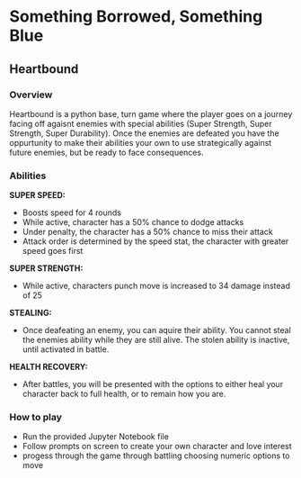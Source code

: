 # **Something  Borrowed, Something Blue**
## **Heartbound**

### **Overview**
Heartbound is a python base, turn game where the player goes on a journey facing off agaisnt enemies with special abilities (Super Strength, Super Strength, Super Durability). Once the enemies are defeated you have the oppurtunity to make their abilities your own to use strategically against future enemies, but be ready to face consequences. 



### **Abilities**
**SUPER SPEED:** 

- Boosts speed for 4 rounds 
- While active, character has a 50% chance to dodge attacks
- Under penalty, the character has a 50% chance to miss their attack
- Attack order is determined by the speed stat, the character with greater speed goes first

**SUPER STRENGTH:**
- While active, characters punch move is increased to 34 damage instead of 25

**STEALING:**
- Once deafeating an enemy, you can aquire their ability. You cannot steal the enemies ability while they are still alive. The stolen ability is inactive, until activated in battle. 

**HEALTH RECOVERY:**
- After battles, you will be presented with the options to either heal your character back to full health, or to remain how you are. 

### **How to play**
- Run the provided Jupyter Notebook file
- Follow prompts on screen to create your own character and love interest
- progess through the game through battling choosing numeric options to move 
